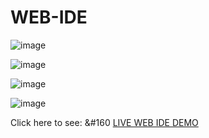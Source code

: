 # WEB-IDE

![image](https://user-images.githubusercontent.com/110336884/218525329-face123a-564f-4dee-84ce-49c7aa8021a9.png)

![image](https://user-images.githubusercontent.com/110336884/218525727-ef3dcb38-48fe-4839-ad59-ffcbec85eba6.png)


![image](https://user-images.githubusercontent.com/110336884/218526133-bdce04b6-eedd-443c-9000-cfcb10e462a1.png)


![image](https://user-images.githubusercontent.com/110336884/218526698-c4d29fef-21ba-4b60-a5a3-716d315fc4fd.png)



Click here to see: &#160 <a href="https://sroyprojects.blogspot.com/2023/02/online-web-ide.html">LIVE WEB IDE DEMO</a>
